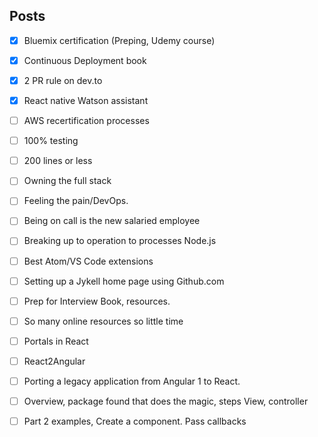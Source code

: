 ## Posts
- [x] Bluemix certification (Preping, Udemy course)
- [x] Continuous Deployment book
- [x] 2 PR rule on dev.to
- [x] React native Watson assistant
- [ ] AWS recertification processes
- [ ] 100% testing
- [ ] 200 lines or less
- [ ] Owning the full stack
- [ ] Feeling the pain/DevOps.
- [ ] Being on call is the new salaried employee
- [ ] Breaking up to operation to processes Node.js
- [ ] Best Atom/VS Code extensions
- [ ] Setting up a Jykell home page using Github.com
- [ ] Prep for Interview Book, resources.
- [ ] So many online resources so little time

- [ ] Portals in React
- [ ] React2Angular
- [ ] Porting a legacy application from Angular 1 to React.
 - [ ] Overview, package found that does the magic, steps View, controller
 - [ ] Part 2 examples, Create a component. Pass callbacks
